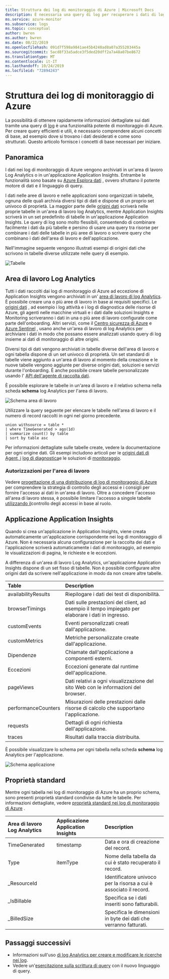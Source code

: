 ```yaml
---
title: Struttura dei log di monitoraggio di Azure | Microsoft Docs
description: È necessaria una query di log per recuperare i dati di log da Monitoraggio di Azure.  Questo articolo descrive come vengono usate le nuove query di log in Monitoraggio di Azure e illustra i concetti con cui avere familiarità prima di crearne una.
ms.service: azure-monitor
ms.subservice: logs
ms.topic: conceptual
author: bwren
ms.author: bwren
ms.date: 08/22/2019
ms.openlocfilehash: 091d7f598a9841ae45b4248ad8a07a355203445a
ms.sourcegitcommit: 5acd8f33a5adce3f5ded20dff2a7a48a07be8672
ms.translationtype: MT
ms.contentlocale: it-IT
ms.lasthandoff: 10/24/2019
ms.locfileid: "72894243"
---
```

# <a name="structure-of-azure-monitor-logs"></a>Struttura dei log di monitoraggio di Azure
La possibilità di ottenere rapidamente informazioni dettagliate sui dati tramite una query di [log](log-query-overview.md) è una funzionalità potente di monitoraggio di Azure. Per creare query efficienti e utili, è necessario comprendere alcuni concetti di base, ad esempio dove si trovano i dati desiderati e come sono strutturati. Questo articolo fornisce i concetti di base necessari per iniziare.

## <a name="overview"></a>Panoramica
I dati nei log di monitoraggio di Azure vengono archiviati in un'area di lavoro Log Analytics o in un'applicazione Application Insights. Entrambe le funzionalità sono basate su [Azure Esplora dati](/azure/data-explorer/) , ovvero sfruttano il potente motore di dati e il linguaggio di query.

I dati nelle aree di lavoro e nelle applicazioni sono organizzati in tabelle, ognuna delle quali archivia diversi tipi di dati e dispone di un proprio set univoco di proprietà. La maggior parte delle [origini dati](../platform/data-sources.md) scriverà nelle proprie tabelle in un'area di lavoro log Analytics, mentre Application Insights scriverà in un set predefinito di tabelle in un'applicazione Application Insights. Le query di log sono molto flessibili, consentendo di combinare facilmente i dati da più tabelle e persino di usare una query tra risorse per combinare i dati delle tabelle in più aree di lavoro o scrivere query che combinano i dati dell'area di lavoro e dell'applicazione.

Nell'immagine seguente vengono illustrati esempi di origini dati che scrivono in tabelle diverse utilizzate nelle query di esempio.

![Tabelle](media/logs-structure/queries-tables.png)

## <a name="log-analytics-workspace"></a>Area di lavoro Log Analytics
Tutti i dati raccolti dai log di monitoraggio di Azure ad eccezione di Application Insights vengono archiviati in un' [area di lavoro di log Analytics](../platform/manage-access.md). È possibile creare una o più aree di lavoro in base ai requisiti specifici. Le [origini dati](../platform/data-sources.md) , ad esempio i log attività e i log di diagnostica delle risorse di Azure, gli agenti nelle macchine virtuali e i dati dalle soluzioni Insights e Monitoring scriveranno i dati in una o più aree di lavoro configurate come parte dell'onboarding. Altri servizi, come il [Centro sicurezza di Azure](/azure/security-center/) e [Azure Sentinel](/azure/sentinel/) , usano anche un'area di lavoro di log Analytics per archiviare i dati in modo che possano essere analizzati usando query di log insieme ai dati di monitoraggio di altre origini.

Diversi tipi di dati vengono archiviati in tabelle diverse dell'area di lavoro e ogni tabella dispone di un set univoco di proprietà. Un set standard di tabelle viene aggiunto a un'area di lavoro al momento della creazione e le nuove tabelle vengono aggiunte per diverse origini dati, soluzioni e servizi durante l'onboarding. È anche possibile creare tabelle personalizzate usando l' [API dell'agente di raccolta dati](../platform/data-collector-api.md).

È possibile esplorare le tabelle in un'area di lavoro e il relativo schema nella scheda **schema** log Analytics per l'area di lavoro.

![Schema area di lavoro](media/scope/workspace-schema.png)

Utilizzare la query seguente per elencare le tabelle nell'area di lavoro e il numero di record raccolti in ogni nel giorno precedente. 

```Kusto
union withsource = table * 
| where TimeGenerated > ago(1d)
| summarize count() by table
| sort by table asc
```
Per informazioni dettagliate sulle tabelle create, vedere la documentazione per ogni origine dati. Gli esempi includono articoli per le [origini dati di Agent, i](../platform/agent-data-sources.md) [log di diagnostica](../platform/diagnostic-logs-schema.md)e le soluzioni di [monitoraggio](../insights/solutions-inventory.md).

### <a name="workspace-permissions"></a>Autorizzazioni per l'area di lavoro
Vedere [progettazione di una distribuzione di log di monitoraggio di Azure](../platform/design-logs-deployment.md) per comprendere la strategia di controllo degli accessi e i consigli per fornire l'accesso ai dati in un'area di lavoro. Oltre a concedere l'accesso all'area di lavoro stessa, è possibile limitare l'accesso a singole tabelle [utilizzando il](../platform/manage-access.md#table-level-rbac)controllo degli accessi in base al ruolo.

## <a name="application-insights-application"></a>Applicazione Application Insights
Quando si crea un'applicazione in Application Insights, viene creata automaticamente un'applicazione corrispondente nei log di monitoraggio di Azure. Non è necessaria alcuna configurazione per la raccolta dei dati e l'applicazione scriverà automaticamente i dati di monitoraggio, ad esempio le visualizzazioni di pagina, le richieste e le eccezioni.

A differenza di un'area di lavoro Log Analytics, un'applicazione Application Insights dispone di un set fisso di tabelle. Non è possibile configurare altre origini dati da scrivere nell'applicazione in modo da non creare altre tabelle. 

| Table | Description | 
|:---|:---|
| availabilityResults | Riepilogare i dati dei test di disponibilità. |
| browserTimings      | Dati sulle prestazioni del client, ad esempio il tempo impiegato per elaborare i dati in ingresso. |
| customEvents        | Eventi personalizzati creati dall'applicazione. |
| customMetrics       | Metriche personalizzate create dall'applicazione. |
| Dipendenze        | Chiamate dall'applicazione a componenti esterni. |
| Eccezioni          | Eccezioni generate dal runtime dell'applicazione. |
| pageViews           | Dati relativi a ogni visualizzazione del sito Web con le informazioni del browser. |
| performanceCounters | Misurazioni delle prestazioni dalle risorse di calcolo che supportano l'applicazione. |
| requests            | Dettagli di ogni richiesta dell'applicazione.  |
| traces              | Risultati dalla traccia distribuita. |

È possibile visualizzare lo schema per ogni tabella nella scheda **schema** log Analytics per l'applicazione.

![Schema applicazione](media/scope/application-schema.png)

## <a name="standard-properties"></a>Proprietà standard
Mentre ogni tabella nei log di monitoraggio di Azure ha un proprio schema, sono presenti proprietà standard condivise da tutte le tabelle. Per informazioni dettagliate, vedere [proprietà standard nei log di monitoraggio di Azure](../platform/log-standard-properties.md) .

| Area di lavoro Log Analytics | Applicazione Application Insights | Description |
|:---|:---|:---|
| TimeGenerated | timestamp  | Data e ora di creazione del record. |
| Type          | itemType   | Nome della tabella da cui è stato recuperato il record. |
| _ResourceId   |            | Identificatore univoco per la risorsa a cui è associato il record. |
| _IsBillable   |            | Specifica se i dati inseriti sono fatturabili. |
| _BilledSize   |            | Specifica le dimensioni in byte dei dati che verranno fatturati. |

## <a name="next-steps"></a>Passaggi successivi
- Informazioni sull'uso [di log Analytics per creare e modificare le ricerche nei log](../log-query/portals.md).
- Vedere un'[esercitazione sulla scrittura di query](../log-query/get-started-queries.md) con il nuovo linguaggio di query.
